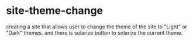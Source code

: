 # site-theme-change
creating a site that allows user to change the theme of the site to "Light" or "Dark" themes.
 and there is solarize button to solarize the current theme.
